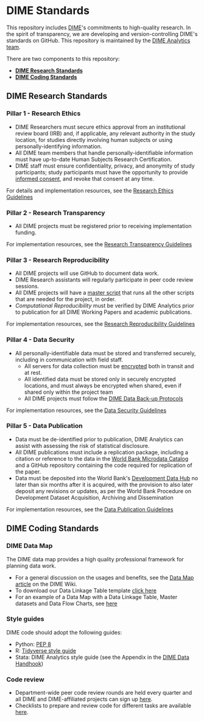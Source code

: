 # DIME Standards

This repository includes [DIME](https://www.worldbank.org/en/research/dime)'s
commitments to high-quality research.
In the spirit of transparency,
we are developing and version-controlling
DIME's standards on GitHub.
This repository is maintained by the
[DIME Analytics team](https://www.worldbank.org/en/research/dime/data-and-analytics).

There are two components to this repository:

* **[DIME Research Standards](https://github.com/worldbank/dime-standards#dime-research-standards)**
* **[DIME Coding Standards](https://github.com/worldbank/dime-standards/#dime-coding-standards)**

## DIME Research Standards

### Pillar 1 - Research Ethics
- DIME Researchers must secure ethics approval from an institutional review board (IRB) and, if applicable, any relevant authority in the study location, for studies directly involving human subjects or using personally-identifying information.
- All DIME team members that handle personally-identifiable information must have up-to-date Human Subjects Research Certification.
- DIME staff must ensure confidentiality, privacy, and anonymity of study participants;
study participants must have the opportunity to provide [informed consent](https://github.com/worldbank/dime-standards/tree/master/dime-research-standards/pillar-1-research-ethics/research-ethics-resources/informed-consent-templates), and revoke that consent at any time.

For details and implementation resources, see the [Research Ethics Guidelines](https://github.com/worldbank/dime-standards/tree/master/dime-research-standards/pillar-1-research-ethics)

### Pillar 2 - Research Transparency
- All DIME projects must be registered prior to receiving implementation funding.

For implementation resources, see the [Research Transparency Guidelines](https://github.com/worldbank/dime-standards/tree/master/dime-research-standards/pillar-2-research-transparency)

###  Pillar 3 - Research Reproducibility
- All DIME projects will use GitHub to document data work.
- DIME Research assistants will regularly participate in peer code review sessions.
- All DIME projects will have a [master script](https://dimewiki.worldbank.org/wiki/Master_Do-files) that runs all the other
scripts that are needed for the project, in order.
- *Computational Reproducibility* must be verified by DIME Analytics prior to publication for all DIME Working Papers
and academic publications.

For implementation resources, see the [Research Reproducibility Guidelines](https://github.com/worldbank/dime-standards/tree/master/dime-research-standards/pillar-3-research-reproducibility)

###  Pillar 4 - Data Security
- All personally-identifiable data must be stored and transferred securely, including in communication with field staff. 
  - All servers for data collection must be [encrypted](https://dimewiki.worldbank.org/wiki/Encryption) both
  in transit and at rest.
  - All identified data must be stored only in securely encrypted locations,
  and must always be encrypted when shared, even if shared only within the project team
  - All DIME projects must follow the [DIME Data Back-up Protocols](https://github.com/worldbank/dime-standards/blob/master/dime-research-standards/pillar-4-data-security/data-security-resources/onedrive-backup-guidelines.md)

For implementation resources, see the [Data Security Guidelines](https://github.com/worldbank/dime-standards/tree/master/dime-research-standards/pillar-4-data-security)

###  Pillar 5 - Data Publication
- Data must be de-identified prior to publication, DIME Analytics can assist with assessing the risk of statistical disclosure.
- All DIME publications must include a replication package, including a citation or reference to the data in the [World Bank Microdata Catalog](https://dimewiki.worldbank.org/wiki/Microdata_Catalog) and a GitHub repository containing the code required for replication of the paper.
- Data must be deposited into the World Bank's [Development Data Hub](https://datacatalog.worldbank.org/) no later than six months after it is acquired, with the
provision to also later deposit any revisions or updates, as per the World Bank Procedure on Development Dataset Acquisition,
Archiving and Dissemination

For implementation resources, see the [Data Publication Guidelines](https://github.com/worldbank/dime-standards/tree/master/dime-research-standards/pillar-5-data-publication)


## DIME Coding Standards

### DIME Data Map

The DIME data map provides a high quality professional framework for planning data work.

- For a general discussion on the usages and benefits, see the [Data Map article](https://dimewiki.worldbank.org/Data_Map) on the DIME Wiki.
- To download our Data Linkage Table template [click here](https://github.com/worldbank/dime-standards/blob/data-map/dime-coding-standards/data-map/templates/data-linkage-table-template.xlsx?raw=true)
- For an example of a Data Map with a Data Linkage Table, Master datasets and Data Flow Charts, see [here]()

### Style guides

DIME code should adopt the following guides:

- Python: [PEP 8](https://www.python.org/dev/peps/pep-0008/)
- R: [Tidyverse style guide](https://style.tidyverse.org/)
- Stata: DIME Analytics style guide (see the Appendix in the [DIME Data Handhook](https://worldbank.github.io/dime-data-handbook/))

### Code review

- Department-wide peer code review rounds are held every quarter and all DIME and DIME-affiliated projects can sign up [here](https://survey.wb.surveycto.com/collect/code_review_sign_up?caseid=).
- Checklists to prepare and review code for different tasks are available [here](https://github.com/worldbank/dime-standards/tree/master/dime-coding-standards/checklists).
